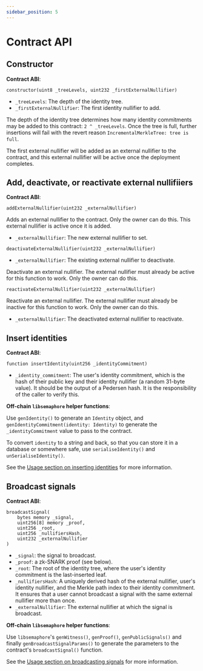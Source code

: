 ```yaml
---
sidebar_position: 5
---
```


# Contract API

## Constructor

**Contract ABI**:

`constructor(uint8 _treeLevels, uint232 _firstExternalNullifier)`

- `_treeLevels`: The depth of the identity tree.
- `_firstExternalNullifier`: The first identity nullifier to add.

The depth of the identity tree determines how many identity commitments may be
added to this contract: `2 ^ _treeLevels`. Once the tree is full, further
insertions will fail with the revert reason `IncrementalMerkleTree: tree is full`.

The first external nullifier will be added as an external nullifier to the
contract, and this external nullifier will be active once the deployment
completes.

## Add, deactivate, or reactivate external nullifiiers

**Contract ABI**:

`addExternalNullifier(uint232 _externalNullifier)`

Adds an external nullifier to the contract. Only the owner can do this.
This external nullifier is active once it is added.

- `_externalNullifier`: The new external nullifier to set.

`deactivateExternalNullifier(uint232 _externalNullifier)`

- `_externalNullifier`: The existing external nullifier to deactivate.

Deactivate an external nullifier. The external nullifier must already be active
for this function to work. Only the owner can do this.

`reactivateExternalNullifier(uint232 _externalNullifier)`

Reactivate an external nullifier. The external nullifier must already be
inactive for this function to work. Only the owner can do this.

- `_externalNullifier`: The deactivated external nullifier to reactivate.

## Insert identities

**Contract ABI**:

`function insertIdentity(uint256 _identityCommitment)`

- `_identity_commitment`: The user's identity commitment, which is the hash of
  their public key and their identity nullifier (a random 31-byte value). It
  should be the output of a Pedersen hash. It is the responsibility of the
  caller to verify this.

**Off-chain `libsemaphore` helper functions**:

Use `genIdentity()` to generate an `Identity` object, and
`genIdentityCommitment(identity: Identity)` to generate the
`_identityCommitment` value to pass to the contract.

To convert `identity` to a string and back, so that you can store it in a
database or somewhere safe, use `serialiseIdentity()` and
`unSerialiseIdentity()`.

See the [Usage section on inserting
identities](./usage#insert-identities) for more information.

## Broadcast signals

**Contract ABI**:

```
broadcastSignal(
    bytes memory _signal,
    uint256[8] memory _proof,
    uint256 _root,
    uint256 _nullifiersHash,
    uint232 _externalNullifier
)
```

- `_signal`: the signal to broadcast.
- `_proof`: a zk-SNARK proof (see below).
- `_root`: The root of the identity tree, where the user's identity commitment
  is the last-inserted leaf.
- `_nullifiersHash`: A uniquely derived hash of the external nullifier, user's
  identity nullifier, and the Merkle path index to their identity commitment.
  It ensures that a user cannot broadcast a signal with the same external
  nullifier more than once.
- `_externalNullifier`: The external nullifier at which the signal is
  broadcast.

**Off-chain `libsemaphore` helper functions**:

Use `libsemaphore`'s `genWitness()`, `genProof()`, `genPublicSignals()` and
finally `genBroadcastSignalParams()` to generate the parameters to the
contract's `broadcastSignal()` function.

See the [Usage section on broadcasting
signals](./usage#broadcast-signals) for more information.

